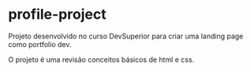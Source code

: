 # profile-project

Projeto desenvolvido no curso DevSuperior para criar uma landing page como portfolio dev.

O projeto é uma revisão conceitos básicos de html e css.
